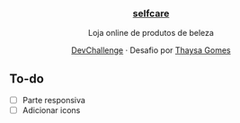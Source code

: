 <h3 align="center"><a href="https://lucianesantcs.github.io/selfcare/">selfcare</a></h3>
<p align="center">
  Loja online de produtos de beleza
</p>
<p align="center">
  <a href="https://devchallenge.now.sh/detail/5f14fad2130a5d78f89d9642">DevChallenge</a> · 
Desafio por <a href="https://github.com/thaysagomes/selfcare">Thaysa Gomes</a>
</p>

## To-do
- [ ] Parte responsiva
- [ ] Adicionar icons
